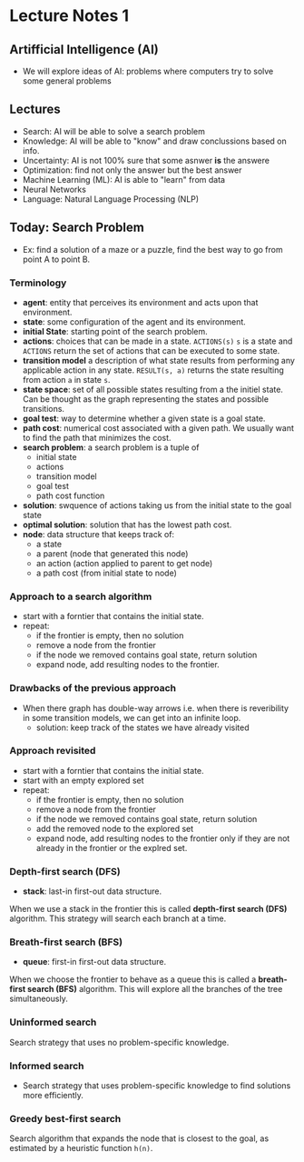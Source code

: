 # Lecture Notes 1

## Artifficial Intelligence (AI)

* We will explore ideas of AI: problems where computers try to solve some general problems

## Lectures

* Search: AI will be able to solve a search problem
* Knowledge: AI will be able to "know" and draw conclussions based on info.
* Uncertainty: AI is not 100% sure that some asnwer **is** the answere
* Optimization: find not only the answer but the best answer
* Machine Learning (ML): AI is able to "learn" from data
* Neural Networks
* Language: Natural Language Processing (NLP)

## Today: Search Problem

* Ex: find a solution of a maze or a puzzle, find the best way to go from point A to point B.

### Terminology

* **agent**: entity that perceives its environment and acts upon that environment.
* **state**: some configuration of the agent and its environment.
* **initial State**: starting point of the search problem.
* **actions**: choices that can be made in a state. ``ACTIONS(s)`` ``s`` is a state and ``ACTIONS`` return the set of actions that can be executed to some state.
* **transition model** a description of what state results from performing any applicable action in any state. ``RESULT(s, a)`` returns the state resulting from action ``a`` in state ``s``.
* **state space**: set of all possible states resulting from a the initiel state. Can be thought as the graph representing the states and possible transitions.
* **goal test**: way to determine whether a given state is a goal state.
* **path cost**: numerical cost associated with a given path. We usually want to find the path that minimizes the cost.
* **search problem**: a search problem is a tuple of
  * initial state
  * actions
  * transition model
  * goal test
  * path cost function
* **solution**: swquence of actions taking us from the initial state to the goal state
* **optimal solution**: solution that has the lowest path cost.
* **node**: data structure that keeps track of:
  * a state
  * a parent (node that  generated this node)
  * an action (action applied to parent to get node)
  * a path cost (from initial state to node)

### Approach to a search algorithm

* start with a forntier that contains the initial state.
* repeat:
  * if the frontier is empty, then no solution
  * remove a node from the frontier
  * if the node we removed contains goal state, return solution
  * expand node, add resulting nodes to the frontier.

### Drawbacks of the previous approach

* When there graph has double-way arrows i.e. when there is reveribility in some transition models, we can get into an infinite loop.
  * solution: keep track of the states we have already visited

### Approach revisited

* start with a forntier that contains the initial state.
* start with an empty explored set
* repeat:
  * if the frontier is empty, then no solution
  * remove a node from the frontier
  * if the node we removed contains goal state, return solution
  * add the removed node to the explored set
  * expand node, add resulting nodes to the frontier only if they are not already in the frontier or the explred set.

### **Depth-first search (DFS)**

* **stack**: last-in first-out data structure.

When we use a stack in the frontier this is called **depth-first search (DFS)** algorithm. This strategy will search each branch at a time.

### **Breath-first search (BFS)**

* **queue**: first-in first-out data structure.

When we choose the frontier to behave as a queue this is called a **breath-first search (BFS)** algorithm. This will explore all the branches of the tree simultaneously.

### Uninformed search

Search strategy that uses no problem-specific knowledge.

### Informed search

* Search strategy that uses problem-specific knowledge to find solutions more efficiently.

### Greedy best-first search

Search algorithm that expands the node that is closest to the goal, as estimated by a heuristic function ``h(n)``.
